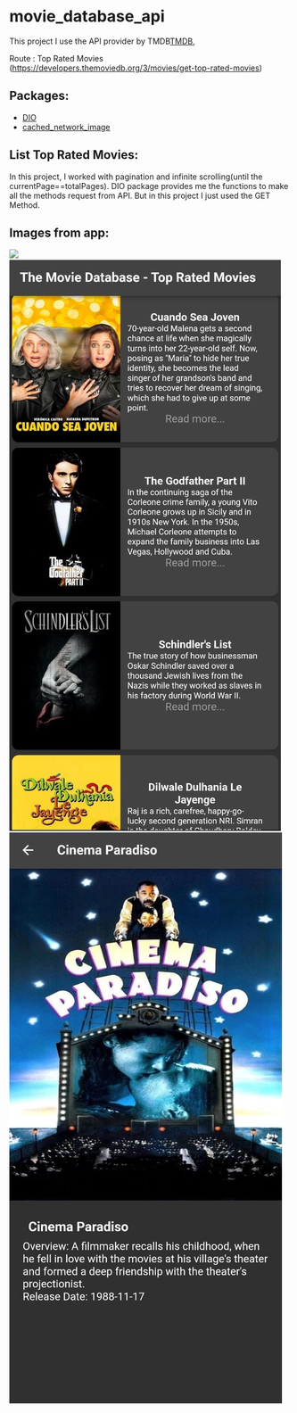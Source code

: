 # movie_database_api

This project I use the API provider by TMDB[TMDB](https://www.themoviedb.org/),

Route : Top Rated Movies (https://developers.themoviedb.org/3/movies/get-top-rated-movies)

## Packages: 
- [DIO](https://pub.dev/packages/dio)
- [cached_network_image](https://pub.dev/packages/cached_network_image)

## List Top Rated Movies:

In this project, I worked with pagination and infinite scrolling(until the currentPage==totalPages).
DIO package provides me the functions to make all the methods request from API.
But in this project I just used the GET Method.

## Images from app: 
<img src="https://github.com/mattbrevis/movie_database_api/blob/main/images/video.gif?raw=true">

<img src="https://github.com/mattbrevis/movie_database_api/blob/main/images/home.jpeg?raw=true">

<img src="https://github.com/mattbrevis/movie_database_api/blob/main/images/detail.jpeg?raw=true">
